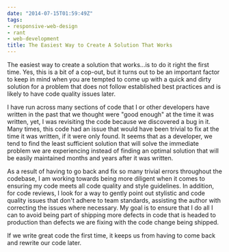 ```yaml
---
date: "2014-07-15T01:59:49Z"
tags:
- responsive-web-design
- rant
- web-development
title: The Easiest Way to Create A Solution That Works
---
```


The easiest way to create a solution that works...is to do it right the first time. Yes, this is a bit of a cop-out, but it turns out to be an important factor to keep in mind when you are tempted to come up with a quick and dirty solution for a problem that does not follow established best practices and is likely to have code quality issues later.

I have run across many sections of code that I or other developers have written in the past that we thought were "good enough" at the time it was written, yet, I was revisiting the code because we discovered a bug in it. Many times, this code had an issue that would have been trivial to fix at the time it was written, if it were only found. It seems that as a developer, we tend to find the least sufficient solution that will solve the immediate problem we are experiencing instead of finding an optimal solution that will be easily maintained months and years after it was written.

As a result of having to go back and fix so many trivial errors throughout the codebase, I am working towards being more diligent when it comes to ensuring my code meets all code quality and style guidelines. In addition, for code reviews, I look for a way to gently point out stylistic and code quality issues that don't adhere to team standards, assisting the author with correcting the issues where necessary. My goal is to ensure that I do all I can to avoid being part of shipping more defects in code that is headed to production than defects we are fixing with the code change being shipped.

If we write great code the first time, it keeps us from having to come back and rewrite our code later.